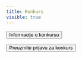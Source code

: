 ```yaml
---
title: Konkurs
visible: true
---
```

<button type="button" class="btn btn-default btn-lg"><i class="fa fa-file-text-o fa-lg"></i>Informacije o konkursu</button>
 
 <button type="button" class="btn btn-primary btn-lg pull-right"><i class="fa fa-arrow-circle-o-down fa-lg"></i>Preuzmite prijavu za konkurs</button>
